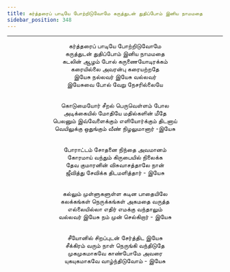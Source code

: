 ```yaml
---
title: கர்த்தரைப் பாடியே போற்றிடுவோமே கருத்துடன் துதிப்போம் இனிய நாமமதை
sidebar_position: 348
---
```


---
<center>
கர்த்தரைப் பாடியே போற்றிடுவோமே<br/>
கருத்துடன் துதிப்போம் இனிய நாமமதை<br/>
கடலின் ஆழம் போல் கருணையோடிரக்கம்<br/>
கரையில்லை அவரன்பு கரையற்றதே<br/>
இயேசு நல்லவர் இயேசு வல்லவர்<br/>
இயேசுவை போல் வேறு நேசரில்லையே<br/><br/>

கொடுமையோர் சீறல் பெருவெள்ளம் போல<br/>
அடிக்கையில் மோதியே மதில்களின் மீதே<br/>
பெலனும் இவ்வேளைக்கும் எளியோர்க்கும் திடனாய்<br/>
வெயிலுக்கு ஒதுங்கும் வீண் நிழலுமானார்             -இயேசு<br/><br/>

போராட்டம் சோதனை நிந்தை அவமானம்<br/>
கோரமாய் வந்தும் கிருபையில் நிலைக்க<br/>
தேவ குமாரனின் விசுவாசத்தாலே நான்<br/>
ஜீவித்து சேவிக்க திடமளித்தார்                - இயேசு<br/><br/>

கல்லும் முள்ளுகளுள்ள கடின பாதையிலே<br/>
கலக்கங்கள் நெருக்கங்கள் அகமதை வருத்த<br/>
எல்லையில்லா எதிர் எமக்கு வந்தாலும்<br/>
வல்லவர் இயேசு நம் முன் செல்கிறார்            - இயேசு<br/><br/>

சீயோனில் சிறப்புடன் சேர்த்திட இயேசு<br/>
சீக்கிரம் வரும் நாள் நெருங்கி வந்திடுதே<br/>
முகமுகமாகவே காண்போமே அவரை<br/>
யுகயுகமாகவே வாழ்ந்திடுவோம்                - இயேசு
</center>